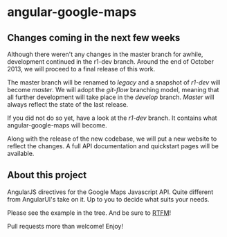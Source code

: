# angular-google-maps

## Changes coming in the next few weeks

Although there weren't any changes in the master branch for awhile, development continued in the r1-dev branch. Around the end of
October 2013, we will proceed to a final release of this work.

The master branch will be renamed to *legacy* and a snapshot of *r1-dev* will become *master*. We will adopt the *git-flow*
branching model, meaning that all further development will take place in the *develop* branch. *Master* will always reflect the state
of the last release. 

If you did not do so yet, have a look at the *r1-dev* branch. It contains what angular-google-maps will become. 

Along with the release of the new codebase, we will put a new website to reflect the changes. A full API documentation and quickstart
pages will be available.

## About this project

AngularJS directives for the Google Maps Javascript API. Quite different from AngularUI's take on it. Up to you to decide what suits your needs.

Please see the example in the tree. And be sure to [RTFM](http://nlaplante.github.io/angular-google-maps "read the documentation")!

Pull requests more than welcome! Enjoy!
